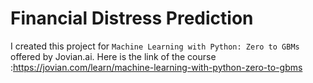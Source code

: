 # Financial Distress Prediction
I created this project for `Machine Learning with Python: Zero to GBMs` offered by Jovian.ai. Here is the link of the course :https://jovian.com/learn/machine-learning-with-python-zero-to-gbms
